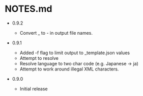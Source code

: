 NOTES.md
========

* 0.9.2

    * Convert _ to - in output file names.


* 0.9.1

    * Added -f flag to limit output to _template.json values
    * Attempt to resolve <AppName>
    * Resolve language to two char code (e.g. Japanese -> ja)
    * Attempt to work around illegal XML characters.


* 0.9.0

    * Initial release